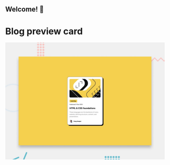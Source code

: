 ## Welcome! 👋
# Blog preview card

![Design preview for the Blog preview card coding challenge](./preview.jpg)



